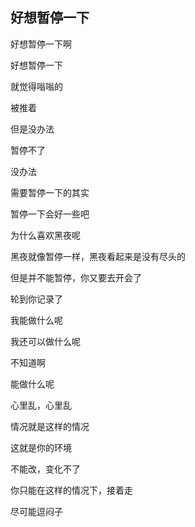 ## 好想暂停一下

好想暂停一下啊

好想暂停一下



就觉得嗡嗡的

被推着

但是没办法

暂停不了

没办法

需要暂停一下的其实

暂停一下会好一些吧

为什么喜欢黑夜呢

黑夜就像暂停一样，黑夜看起来是没有尽头的



但是并不能暂停，你又要去开会了

轮到你记录了



我能做什么呢

我还可以做什么呢



不知道啊

能做什么呢



心里乱，心里乱



情况就是这样的情况

这就是你的环境

不能改，变化不了



你只能在这样的情况下，接着走

尽可能逗闷子
















